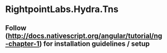 # RightpointLabs.Hydra.Tns
## Follow (http://docs.nativescript.org/angular/tutorial/ng-chapter-1) for installation guidelines / setup
